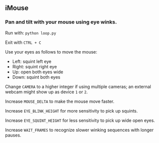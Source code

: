 ## iMouse

### Pan and tilt with your mouse using eye winks.

Run with: `python loop.py`

Exit with `CTRL + C`


Use your eyes as follows to move the mouse:
- Left: squint left eye
- Right: squint right eye
- Up: open both eyes wide
- Down: squint both eyes

Change `CAMERA` to a higher integer if using multiple cameras; an external webcam 
might show up as device `1` or `2`.

Increase `MOUSE_DELTA` to make the mouse move faster.

Increase `EYE_BLINK_HEIGHT` for more sensitivity to pick up squints.

Increase `EYE_SQUINT_HEIGHT` for less sensitivity to pick up wide open eyes.

Increase `WAIT_FRAMES` to recognize slower winking sequences with longer pauses.
